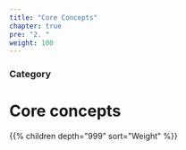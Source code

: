 ```yaml
---
title: "Core Concepts"
chapter: true
pre: "2. "
weight: 100
---
```


### Category

# Core concepts

{{% children depth="999" sort="Weight" %}}
